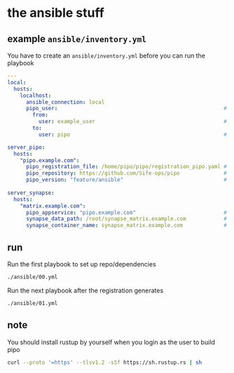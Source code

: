 # the ansible stuff

## example `ansible/inventory.yml`

You have to create an `ansible/inventory.yml` before you can run the playbook

```yml
---
local:
  hosts:
    localhost:
      ansible_connection: local
      pipo_user:                                                     # required, must be "pipo_user"
        from:
          user: example_user                                         # required, your current username (needs sudo)
        to:
          user: pipo                                                 # required, must be "pipo"

server_pipo:
  hosts:
    "pipo.example.com":
      pipo_registration_file: /home/pipo/pipo/registration_pipo.yaml # required, path to the registration file pipo generates
      pipo_repository: https://github.com/Sife-ops/pipo              # optional
      pipo_version: "feature/ansible"                                # optional
      
server_synapse:
  hosts:
    "matrix.example.com":
      pipo_appservice: "pipo.example.com"                            # required, host to reference as the pipo appservice
      synapse_data_path: /root/synapse_matrix.example.com            # required, path to synapse data (containing `homeserver.yaml`)
      synapse_container_name: synapse_matrix.example.com             # optional, the name of the container to be restarted
```

## run

Run the first playbook to set up repo/dependencies

```bash
./ansible/00.yml
```

Run the next playbook after the registration generates

```bash
./ansible/01.yml
```

## note

You should install rustup by yourself when you login as the user to build pipo

```bash
curl --proto '=https' --tlsv1.2 -sSf https://sh.rustup.rs | sh
```

